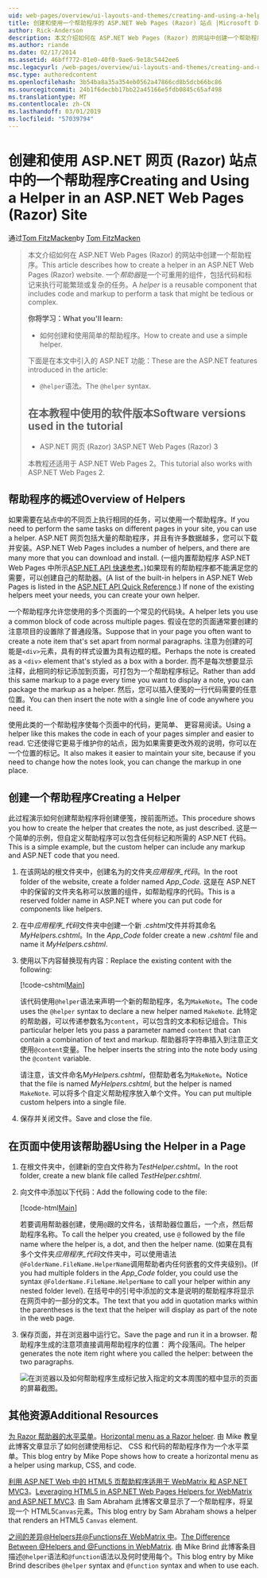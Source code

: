 ```yaml
---
uid: web-pages/overview/ui-layouts-and-themes/creating-and-using-a-helper-in-an-aspnet-web-pages-site
title: 创建和使用一个帮助程序的 ASP.NET Web Pages (Razor) 站点 |Microsoft Docs
author: Rick-Anderson
description: 本文介绍如何在 ASP.NET Web Pages (Razor) 的网站中创建一个帮助程序。 帮助器是包含代码和标记对性能的可重用组件...
ms.author: riande
ms.date: 02/17/2014
ms.assetid: 46bff772-01e0-40f0-9ae6-9e18c5442ee6
msc.legacyurl: /web-pages/overview/ui-layouts-and-themes/creating-and-using-a-helper-in-an-aspnet-web-pages-site
msc.type: authoredcontent
ms.openlocfilehash: 3b54ba8a35a354eb0562a47866cd8b5dcb66bc86
ms.sourcegitcommit: 24b1f6decbb17bb22a45166e5fdb0845c65af498
ms.translationtype: MT
ms.contentlocale: zh-CN
ms.lasthandoff: 03/01/2019
ms.locfileid: "57039794"
---
```

<a name="creating-and-using-a-helper-in-an-aspnet-web-pages-razor-site"></a><span data-ttu-id="0b562-104">创建和使用 ASP.NET 网页 (Razor) 站点中的一个帮助程序</span><span class="sxs-lookup"><span data-stu-id="0b562-104">Creating and Using a Helper in an ASP.NET Web Pages (Razor) Site</span></span>
====================
<span data-ttu-id="0b562-105">通过[Tom FitzMacken](https://github.com/tfitzmac)</span><span class="sxs-lookup"><span data-stu-id="0b562-105">by [Tom FitzMacken](https://github.com/tfitzmac)</span></span>

> <span data-ttu-id="0b562-106">本文介绍如何在 ASP.NET Web Pages (Razor) 的网站中创建一个帮助程序。</span><span class="sxs-lookup"><span data-stu-id="0b562-106">This article describes how to create a helper in an ASP.NET Web Pages (Razor) website.</span></span> <span data-ttu-id="0b562-107">一个*帮助器*是一个可重用的组件，包括代码和标记来执行可能繁琐或复杂的任务。</span><span class="sxs-lookup"><span data-stu-id="0b562-107">A *helper* is a reusable component that includes code and markup to perform a task that might be tedious or complex.</span></span>
> 
> <span data-ttu-id="0b562-108">**你将学习：**</span><span class="sxs-lookup"><span data-stu-id="0b562-108">**What you'll learn:**</span></span> 
> 
> - <span data-ttu-id="0b562-109">如何创建和使用简单的帮助程序。</span><span class="sxs-lookup"><span data-stu-id="0b562-109">How to create and use a simple helper.</span></span>
> 
> <span data-ttu-id="0b562-110">下面是在本文中引入的 ASP.NET 功能：</span><span class="sxs-lookup"><span data-stu-id="0b562-110">These are the ASP.NET features introduced in the article:</span></span>
> 
> - <span data-ttu-id="0b562-111">`@helper`语法。</span><span class="sxs-lookup"><span data-stu-id="0b562-111">The `@helper` syntax.</span></span>
>   
> 
> ## <a name="software-versions-used-in-the-tutorial"></a><span data-ttu-id="0b562-112">在本教程中使用的软件版本</span><span class="sxs-lookup"><span data-stu-id="0b562-112">Software versions used in the tutorial</span></span>
> 
> 
> - <span data-ttu-id="0b562-113">ASP.NET 网页 (Razor) 3</span><span class="sxs-lookup"><span data-stu-id="0b562-113">ASP.NET Web Pages (Razor) 3</span></span>
>   
> 
> <span data-ttu-id="0b562-114">本教程还适用于 ASP.NET Web Pages 2。</span><span class="sxs-lookup"><span data-stu-id="0b562-114">This tutorial also works with ASP.NET Web Pages 2.</span></span>


## <a name="overview-of-helpers"></a><span data-ttu-id="0b562-115">帮助程序的概述</span><span class="sxs-lookup"><span data-stu-id="0b562-115">Overview of Helpers</span></span>

<span data-ttu-id="0b562-116">如果需要在站点中的不同页上执行相同的任务，可以使用一个帮助程序。</span><span class="sxs-lookup"><span data-stu-id="0b562-116">If you need to perform the same tasks on different pages in your site, you can use a helper.</span></span> <span data-ttu-id="0b562-117">ASP.NET 网页包括大量的帮助程序，并且有许多数据越多，您可以下载并安装。</span><span class="sxs-lookup"><span data-stu-id="0b562-117">ASP.NET Web Pages includes a number of helpers, and there are many more that you can download and install.</span></span> <span data-ttu-id="0b562-118">(一组内置帮助程序 ASP.NET Web Pages 中所示[ASP.NET API 快速参考](https://go.microsoft.com/fwlink/?LinkId=202907)。)如果现有的帮助程序都不能满足您的需要，可以创建自己的帮助器。</span><span class="sxs-lookup"><span data-stu-id="0b562-118">(A list of the built-in helpers in ASP.NET Web Pages is listed in the [ASP.NET API Quick Reference](https://go.microsoft.com/fwlink/?LinkId=202907).) If none of the existing helpers meet your needs, you can create your own helper.</span></span>

<span data-ttu-id="0b562-119">一个帮助程序允许您使用的多个页面的一个常见的代码块。</span><span class="sxs-lookup"><span data-stu-id="0b562-119">A helper lets you use a common block of code across multiple pages.</span></span> <span data-ttu-id="0b562-120">假设在您的页面通常要创建的注意项目的设置除了普通段落。</span><span class="sxs-lookup"><span data-stu-id="0b562-120">Suppose that in your page you often want to create a note item that's set apart from normal paragraphs.</span></span> <span data-ttu-id="0b562-121">注意为创建的可能是`<div>`元素，具有的样式设置为具有边框的框。</span><span class="sxs-lookup"><span data-stu-id="0b562-121">Perhaps the note is created as a `<div>` element that's styled as a box with a border.</span></span> <span data-ttu-id="0b562-122">而不是每次想要显示注释，此相同的标记添加到页面，可打包为一个帮助程序标记。</span><span class="sxs-lookup"><span data-stu-id="0b562-122">Rather than add this same markup to a page every time you want to display a note, you can package the markup as a helper.</span></span> <span data-ttu-id="0b562-123">然后，您可以插入便笺的一行代码需要的任意位置。</span><span class="sxs-lookup"><span data-stu-id="0b562-123">You can then insert the note with a single line of code anywhere you need it.</span></span>

<span data-ttu-id="0b562-124">使用此类的一个帮助程序使每个页面中的代码，更简单、 更容易阅读。</span><span class="sxs-lookup"><span data-stu-id="0b562-124">Using a helper like this makes the code in each of your pages simpler and easier to read.</span></span> <span data-ttu-id="0b562-125">它还使得它更易于维护你的站点，因为如果需要更改外观的说明，你可以在一个位置的标记。</span><span class="sxs-lookup"><span data-stu-id="0b562-125">It also makes it easier to maintain your site, because if you need to change how the notes look, you can change the markup in one place.</span></span>

## <a name="creating-a-helper"></a><span data-ttu-id="0b562-126">创建一个帮助程序</span><span class="sxs-lookup"><span data-stu-id="0b562-126">Creating a Helper</span></span>

<span data-ttu-id="0b562-127">此过程演示如何创建帮助程序将创建便笺，按前面所述。</span><span class="sxs-lookup"><span data-stu-id="0b562-127">This procedure shows you how to create the helper that creates the note, as just described.</span></span> <span data-ttu-id="0b562-128">这是一个简单的示例，但自定义帮助程序可以包含任何标记和所需的 ASP.NET 代码。</span><span class="sxs-lookup"><span data-stu-id="0b562-128">This is a simple example, but the custom helper can include any markup and ASP.NET code that you need.</span></span>

1. <span data-ttu-id="0b562-129">在该网站的根文件夹中，创建名为的文件夹*应用程序\_代码*。</span><span class="sxs-lookup"><span data-stu-id="0b562-129">In the root folder of the website, create a folder named *App\_Code*.</span></span> <span data-ttu-id="0b562-130">这是在 ASP.NET 中的保留的文件夹名称可以放置的组件，如帮助程序的代码。</span><span class="sxs-lookup"><span data-stu-id="0b562-130">This is a reserved folder name in ASP.NET where you can put code for components like helpers.</span></span>
2. <span data-ttu-id="0b562-131">在中*应用程序\_代码*文件夹中创建一个新 *.cshtml*文件并将其命名*MyHelpers.cshtml*。</span><span class="sxs-lookup"><span data-stu-id="0b562-131">In the *App\_Code* folder create a new *.cshtml* file and name it *MyHelpers.cshtml*.</span></span>
3. <span data-ttu-id="0b562-132">使用以下内容替换现有内容：</span><span class="sxs-lookup"><span data-stu-id="0b562-132">Replace the existing content with the following:</span></span>

    [!code-cshtml[Main](creating-and-using-a-helper-in-an-aspnet-web-pages-site/samples/sample1.cshtml)]

    <span data-ttu-id="0b562-133">该代码使用`@helper`语法来声明一个新的帮助程序，名为`MakeNote`。</span><span class="sxs-lookup"><span data-stu-id="0b562-133">The code uses the `@helper` syntax to declare a new helper named `MakeNote`.</span></span> <span data-ttu-id="0b562-134">此特定的帮助器，可以传递参数名为`content`，可以包含的文本和标记组合。</span><span class="sxs-lookup"><span data-stu-id="0b562-134">This particular helper lets you pass a parameter named `content` that can contain a combination of text and markup.</span></span> <span data-ttu-id="0b562-135">帮助器将字符串插入到注意正文使用`@content`变量。</span><span class="sxs-lookup"><span data-stu-id="0b562-135">The helper inserts the string into the note body using the `@content` variable.</span></span>

    <span data-ttu-id="0b562-136">请注意，该文件命名*MyHelpers.cshtml*，但帮助者名为`MakeNote`。</span><span class="sxs-lookup"><span data-stu-id="0b562-136">Notice that the file is named *MyHelpers.cshtml*, but the helper is named `MakeNote`.</span></span> <span data-ttu-id="0b562-137">可以将多个自定义帮助程序放入单个文件。</span><span class="sxs-lookup"><span data-stu-id="0b562-137">You can put multiple custom helpers into a single file.</span></span>
4. <span data-ttu-id="0b562-138">保存并关闭文件。</span><span class="sxs-lookup"><span data-stu-id="0b562-138">Save and close the file.</span></span>

## <a name="using-the-helper-in-a-page"></a><span data-ttu-id="0b562-139">在页面中使用该帮助器</span><span class="sxs-lookup"><span data-stu-id="0b562-139">Using the Helper in a Page</span></span>

1. <span data-ttu-id="0b562-140">在根文件夹中，创建新的空白文件称为*TestHelper.cshtml*。</span><span class="sxs-lookup"><span data-stu-id="0b562-140">In the root folder, create a new blank file called *TestHelper.cshtml*.</span></span>
2. <span data-ttu-id="0b562-141">向文件中添加以下代码：</span><span class="sxs-lookup"><span data-stu-id="0b562-141">Add the following code to the file:</span></span>

    [!code-html[Main](creating-and-using-a-helper-in-an-aspnet-web-pages-site/samples/sample2.html)]

    <span data-ttu-id="0b562-142">若要调用帮助器创建，使用`@`跟的文件名，该帮助器位置后，一个点，然后帮助程序名称。</span><span class="sxs-lookup"><span data-stu-id="0b562-142">To call the helper you created, use `@` followed by the file name where the helper is, a dot, and then the helper name.</span></span> <span data-ttu-id="0b562-143">(如果在具有多个文件夹*应用程序\_代码*文件夹中，可以使用语法`@FolderName.FileName.HelperName`调用帮助者内任何嵌套的文件夹级别)。</span><span class="sxs-lookup"><span data-stu-id="0b562-143">(If you had multiple folders in the *App\_Code* folder, you could use the syntax `@FolderName.FileName.HelperName` to call your helper within any nested folder level).</span></span> <span data-ttu-id="0b562-144">在括号中的引号中添加的文本是说明的帮助程序将显示在网页中的一部分的文本。</span><span class="sxs-lookup"><span data-stu-id="0b562-144">The text that you add in quotation marks within the parentheses is the text that the helper will display as part of the note in the web page.</span></span>
3. <span data-ttu-id="0b562-145">保存页面，并在浏览器中运行它。</span><span class="sxs-lookup"><span data-stu-id="0b562-145">Save the page and run it in a browser.</span></span> <span data-ttu-id="0b562-146">帮助程序生成的注意项直接调用帮助程序的位置： 两个段落间。</span><span class="sxs-lookup"><span data-stu-id="0b562-146">The helper generates the note item right where you called the helper: between the two paragraphs.</span></span>

    ![在浏览器以及如何帮助程序生成标记放入指定的文本周围的框中显示的页面的屏幕截图。](creating-and-using-a-helper-in-an-aspnet-web-pages-site/_static/image1.jpg)

## <a name="additional-resources"></a><span data-ttu-id="0b562-148">其他资源</span><span class="sxs-lookup"><span data-stu-id="0b562-148">Additional Resources</span></span>


<span data-ttu-id="0b562-149">[为 Razor 帮助器的水平菜单](http://mikepope.com/blog/DisplayBlog.aspx?permalink=2341)。</span><span class="sxs-lookup"><span data-stu-id="0b562-149">[Horizontal menu as a Razor helper](http://mikepope.com/blog/DisplayBlog.aspx?permalink=2341).</span></span> <span data-ttu-id="0b562-150">由 Mike 教皇此博客文章显示了如何创建使用标记、 CSS 和代码的帮助程序作为一个水平菜单。</span><span class="sxs-lookup"><span data-stu-id="0b562-150">This blog entry by Mike Pope shows how to create a horizontal menu as a helper using markup, CSS, and code.</span></span>

<span data-ttu-id="0b562-151">[利用 ASP.NET Web 中的 HTML5 页帮助程序适用于 WebMatrix 和 ASP.NET MVC3](http://geekswithblogs.net/wildturtle/archive/2010/11/08/html5-in-asp.net-web-pages-helpers-for-webmatrix-and_aspnet_mvc3.aspx)。</span><span class="sxs-lookup"><span data-stu-id="0b562-151">[Leveraging HTML5 in ASP.NET Web Pages Helpers for WebMatrix and ASP.NET MVC3](http://geekswithblogs.net/wildturtle/archive/2010/11/08/html5-in-asp.net-web-pages-helpers-for-webmatrix-and_aspnet_mvc3.aspx).</span></span> <span data-ttu-id="0b562-152">由 Sam Abraham 此博客文章显示了一个帮助程序，将呈现一个 HTML5`Canvas`元素。</span><span class="sxs-lookup"><span data-stu-id="0b562-152">This blog entry by Sam Abraham shows a helper that renders an HTML5 `Canvas` element.</span></span>

<span data-ttu-id="0b562-153">[之间的差异@Helpers并@Functions在 WebMatrix 中](http://www.mikesdotnetting.com/Article/173/The-Difference-Between-@Helpers-and-@Functions-In-WebMatrix)。</span><span class="sxs-lookup"><span data-stu-id="0b562-153">[The Difference Between @Helpers and @Functions in WebMatrix](http://www.mikesdotnetting.com/Article/173/The-Difference-Between-@Helpers-and-@Functions-In-WebMatrix).</span></span> <span data-ttu-id="0b562-154">由 Mike Brind 此博客条目描述`@helper`语法和`@function`语法以及何时使用每个。</span><span class="sxs-lookup"><span data-stu-id="0b562-154">This blog entry by Mike Brind describes `@helper` syntax and `@function` syntax and when to use each.</span></span>
